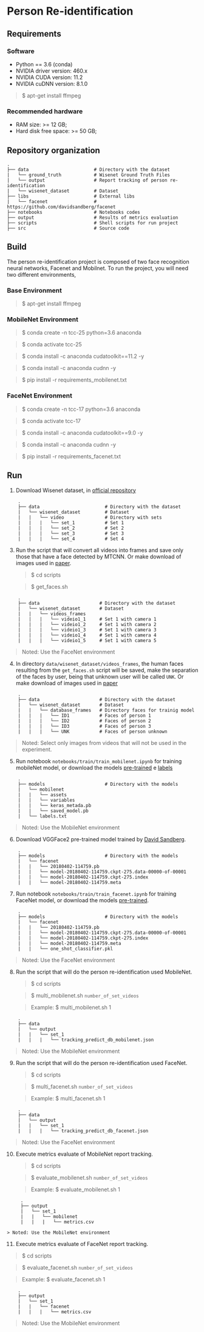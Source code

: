 # Person Re-identification

## Requirements

### Software

* Python == 3.6 (conda)
* NVIDIA driver version: 460.x
* NVIDIA CUDA version: 11.2
* NVIDIA cuDNN version: 8.1.0

> $ apt-get install ffmpeg

### Recommended hardware

* RAM size: >= 12 GB;
* Hard disk free space: >= 50 GB;

## Repository organization

    .
    ├── data                        # Directory with the dataset
    |   └── ground_truth            # Wisenet Ground Truth Files
    |   └── output                  # Report tracking of person re-identification
    |   └── wisenet_dataset         # Dataset
    ├── libs                        # External libs
    |   └── facenet                 # https://github.com/davidsandberg/facenet
    ├── notebooks                   # Notebooks codes
    ├── output                      # Results of metrics evaluation
    ├── scripts                     # Shell scripts for run project
    ├── src                         # Source code


## Build

The person re-identification project is composed of two face recognition neural networks, Facenet and Mobilnet. To run the project, you will need two different environments, 

### Base Environment

   > $ apt-get install ffmpeg

### MobileNet Environment

   > $ conda create -n tcc-25 python=3.6 anaconda

   > $ conda activate tcc-25

   > $ conda install -c anaconda cudatoolkit==11.2 -y

   > $ conda install -c anaconda cudnn -y

   > $ pip install -r requirements_mobilenet.txt 

### FaceNet Environment

   > $ conda create -n tcc-17 python=3.6 anaconda

   > $ conda activate tcc-17

   > $ conda install -c anaconda cudatoolkit==9.0 -y

   > $ conda install -c anaconda cudnn -y

   > $ pip install -r requirements_facenet.txt

## Run

1. Download Wisenet dataset, in [official repository](https://data.4tu.nl/articles/dataset/WiseNET_Multi-camera_dataset/12714416/1)

```
    .
    ├── data                        # Directory with the dataset
    |   └── wisenet_dataset         # Dataset
    |   |   └── video               # Directory with sets
    |   |   |   └── set_1           # Set 1
    |   |   |   └── set_2           # Set 2
    |   |   |   └── set_3           # Set 3  
    |   |   |   └── set_4           # Set 4
```

3. Run the script that will convert all videos into frames and save only those that have a face detected by MTCNN. Or make download of images used in [paper](https://drive.google.com/drive/folders/16BtV7cKkdBbLAWo141uzwpMOWlUMCgfj).

   > $ cd scripts

   > $ get_faces.sh

```
    .
    ├── data                      # Directory with the dataset
    |   └── wisenet_dataset       # Dataset
    |   |   └── videos_frames   
    |   |   |   └── videio1_1     # Set 1 with camera 1       
    |   |   |   └── videio1_2     # Set 1 with camera 2            
    |   |   |   └── videio1_3     # Set 1 with camera 3            
    |   |   |   └── videio1_4     # Set 1 with camera 4                 
    |   |   |   └── videio1_5     # Set 1 with camera 5         
```

   > Noted: Use the FaceNet environment

4. In directory `data/wisenet_dataset/videos_frames`, the human faces resulting from the `get_faces.sh` script will be saved, make the separation of the faces by user, being that unknown user will be called `UNK`. Or make download of images used in [paper](https://drive.google.com/drive/folders/1HmN3QoAD9FszEGGEhOEbqgsU8rICs8fH)
```
    .
    ├── data                      # Directory with the dataset
    |   └── wisenet_dataset       # Dataset
    |   |   └── database_frames   # Directory faces for trainig model
    |   |   |   └── ID1           # Faces of person 1
    |   |   |   └── ID2           # Faces of person 2
    |   |   |   └── ID3           # Faces of person 3
    |   |   |   └── UNK           # Faces of person unknown
```
   > Noted: Select only images from videos that will not be used in the experiment.

5. Run notebook `notebooks/train/train_mobilenet.ipynb` for training mobileNet model, or download the models [pre-trained](https://drive.google.com/drive/folders/1u7buMV-dhHH-ux9znJRa5Z2QrWsQv3aY) e [labels](https://drive.google.com/drive/folders/1p2eCOhh2nvUBCUkJfs9DGww6a_57YO2d)
```
    .
    ├── models                      # Directory with the models
    |   └── mobilenet     
    |   |   └── assets   
    |   |   └── variables  
    |   |   └── keras_metada.pb  
    |   |   └── saved_model.pb  
    |   └── labels.txt
```
   > Noted: Use the MobileNet environment

6. Download VGGFace2 pre-trained model trained by [David Sandberg](https://github.com/davidsandberg/facenet).
```
    .
    ├── models                      # Directory with the models
    |   └── facenet     
    |   |   └── 20180402-114759.pb   
    |   |   └── model-20180402-114759.ckpt-275.data-00000-of-00001  
    |   |   └── model-20180402-114759.ckpt-275.index
    |   |   └── model-20180402-114759.meta
```
7. Run notebook `notebooks/train/train_facenet.ipynb` for training FaceNet model, or download the models [pre-trained](https://drive.google.com/drive/folders/1uVBXT71XRVK6aKtZP_-2tpmrSrjqN2Me).
```
    .
    ├── models                      # Directory with the models
    |   └── facenet     
    |   |   └── 20180402-114759.pb   
    |   |   └── model-20180402-114759.ckpt-275.data-00000-of-00001  
    |   |   └── model-20180402-114759.ckpt-275.index
    |   |   └── model-20180402-114759.meta
    |   |   └── one_shot_classifier.pkl
```
   > Noted: Use the FaceNet environment

8. Run the script that will do the person re-identification used MobileNet.

   > $ cd scripts

   > $ multi_mobilenet.sh `number_of_set_videos`

   > Example: $ multi_mobilenet.sh 1
```
    .
    ├── data                      
    |   └── output       
    |   |   └── set_1   
    |   |   |   └── tracking_predict_db_mobilenet.json
```
   > Noted: Use the MobileNet environment

9. Run the script that will do the person re-identification used FaceNet.

   > $ cd scripts

   > $ multi_facenet.sh `number_of_set_videos`

   > Example: $ multi_facenet.sh 1
```
    .
    ├── data                      
    |   └── output       
    |   |   └── set_1   
    |   |   |   └── tracking_predict_db_facenet.json   
```
   > Noted: Use the FaceNet environment

10. Execute metrics evaluate of MobileNet report tracking.

    > $ cd scripts

    > $ evaluate_mobilenet.sh `number_of_set_videos`

    > Example: $ evaluate_mobilenet.sh 1
```
     .
     ├── output                      
     |   └── set_1       
     |   |   └── mobilenet   
     |   |   |   └── metrics.csv   
```
    > Noted: Use the MobileNet environment

11. Execute metrics evaluate of FaceNet report tracking.

   > $ cd scripts

   > $ evaluate_facenet.sh `number_of_set_videos`

   > Example: $ evaluate_facenet.sh 1
```
    .
    ├── output                      
    |   └── set_1       
    |   |   └── facenet   
    |   |   |   └── metrics.csv   
```
   > Noted: Use the MobileNet environment